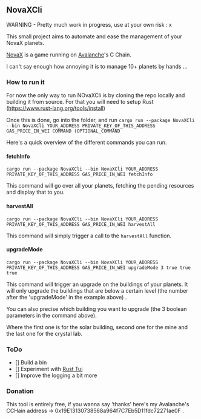 ## NovaXCli

WARNING - Pretty much work in progress, use at your own risk : x

This small project aims to automate and ease the management of your NovaX planets.

[NovaX](https://novaxgame.com/) is a game running on [Avalanche](https://docs.avax.network/)'s C Chain.

I can't say enough how annoying it is to manage 10+ planets by hands ...

### How to run it

For now the only way to run NOvaXCli is by cloning the repo locally and building it from source.
For that you will need to setup Rust (https://www.rust-lang.org/tools/install)

Once this is done, go into the folder, and run `cargo run --package NovaXCli --bin NovaXCli YOUR_ADDRESS PRIVATE_KEY_OF_THIS_ADDRESS GAS_PRICE_IN_WEI COMMAND (OPTIONAL_COMMAND`

Here's a quick overview of the different commands you can run.

#### fetchInfo

`cargo run --package NovaXCli --bin NovaXCli YOUR_ADDRESS PRIVATE_KEY_OF_THIS_ADDRESS GAS_PRICE_IN_WEI fetchInfo`


This command will go over all your planets, fetching the pending resources and display that to you.

#### harvestAll

`cargo run --package NovaXCli --bin NovaXCli YOUR_ADDRESS PRIVATE_KEY_OF_THIS_ADDRESS GAS_PRICE_IN_WEI harvestAll`

This command will simply trigger a call to the `harvestAll` function.

#### upgradeMode

`cargo run --package NovaXCli --bin NovaXCli YOUR_ADDRESS PRIVATE_KEY_OF_THIS_ADDRESS GAS_PRICE_IN_WEI upgradeMode 3 true true true`

This command will trigger an upgrade on the buildings of your planets. It will only upgrade the buildings that are below
a certain level (the number after the 'upgradeMode' in the example above) .

You can also precise which building you want to upgrade (the 3 boolean parameters in the command above).

Where the first one is for the solar building, second one for the mine and the last one for the crystal lab.

### ToDo
- [] Build a bin
- [] Experiment with [Rust Tui](https://github.com/fdehau/tui-rs)
- [] Improve the logging a bit more

### Donation

This tool is entirely free, if you wanna say 'thanks' here's my Avalanche's CCHain address -> 0x19E13130738568a964f7C7Eb5D11fdc72271ae0F .
